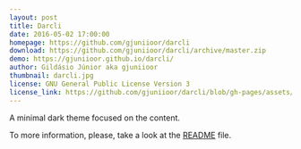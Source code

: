 ```yaml
---
layout: post
title: Darcli
date: 2016-05-02 17:00:00
homepage: https://github.com/gjuniioor/darcli
download: https://github.com/gjuniioor/darcli/archive/master.zip
demo: https://gjuniioor.github.io/darcli/
author: Gildásio Júnior aka gjuniioor
thumbnail: darcli.jpg
license: GNU General Public License Version 3
license_link: https://github.com/gjuniioor/darcli/blob/gh-pages/assets/LICENSE
---
```


A minimal dark theme focused on the content.

To more information, please, take a look at the
[README](https://github.com/gjuniioor/darcli/) file.
